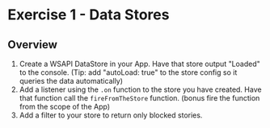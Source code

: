 Exercise 1 - Data Stores
=========================

## Overview

1. Create a WSAPI DataStore in your App.  Have that store output "Loaded" to the console. (Tip: add "autoLoad: true" to the store config so it queries the data automatically)
2. Add a listener using the `.on` function to the store you have created. Have that function call the `fireFromTheStore` function. (bonus fire the function from the scope of the App)
3. Add a filter to your store to return only blocked stories.
